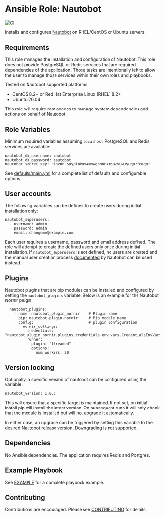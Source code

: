 # Ansible Role: Nautobot

[![CI](https://github.com/jvoss/ansible-role-nautobot/actions/workflows/ci.yml/badge.svg?branch=master)](https://github.com/jvoss/ansible-role-nautobot/actions/workflows/ci.yml)

Installs and configures [Nautobot](https://github.com/nautobot/nautobot) on
RHEL/CentOS or Ubuntu servers.

## Requirements

This role manages the installation and configuration of Nautobot. This role
does not provide PostgreSQL or Redis services that are required dependencies
of the application. Those tasks are intentionally left to allow the user to 
manage those services within their own roles and playbooks.

Tested on Nautobot supported platforms:
* CentOS 8.2+ or Red Hat Enterprise Linux (RHEL) 8.2+
* Ubuntu 20.04

This role will require root access to manage system dependencies and actions
on behalf of Nautobot.

## Role Variables

Minimum required variables assuming `localhost` PostgreSQL and Redis services
are available:

    nautobot_db_username: nautobot
    nautobot_db_password: nautobot
    nautobot_secret_key: "lnvRn_5Bypl8hBV4mMwgsMuHxr6uZvGwJyDqB7fcKqo"

See [defaults/main.yml](defaults/main.yml) for a complete list of defaults and 
configurable options.

## User accounts

The following variables can be defined to create users during initial
installation only:

    nautobot_superusers:
      - username: admin
        password: admin
        email: changeme@example.com

Each user requires a username, password and email address defined. The role will
attempt to create the defined users only once during initial installation. If 
`nautobot_superusers` is not defined, no users are created and the manual user
creation process [documented](https://nautobot.readthedocs.io/en/latest/installation/nautobot/#create-a-superuser)
by Nautobot can be used instead.

## Plugins 

Nautobot plugins that are pip modules can be installed and configured by setting
the `nautobot_plugins` variable. Below is an example for the Nautobot
Nornir plugin:

      nautobot_plugins:
        - name: nautobot_plugin_nornir    # Plugin name
          pip: nautobot-plugin-nornir     # Pip module name
          config:                         # plugin configuration
            nornir_settings:
              credentials: "nautobot_plugin_nornir.plugins.credentials.env_vars.CredentialsEnvVars"
              runner:
                plugin: "threaded"
                options:
                  num_workers: 20
## Version locking

Optionally, a specific version of nautobot can be configured using the variable:

    nautobot_version: 1.0.1

This will ensure that a specific target is maintained. If not set, on initial
install pip will install the latest version. On subsequent runs it will only check that
the module is installed but will not upgrade it automatically.

In either case, an upgrade can be triggered by setting this variable to the desired
Nautobot release version. Downgrading is not supported.

## Dependencies

No Ansible dependencies. The application requires Redis and Postgres.

## Example Playbook

See [EXAMPLE](EXAMPLE.md) for a complete playbook example.

## Contributing

Contributions are encouraged. Please see [CONTRIBUTING](CONTRIBUTING.md) for
details.
